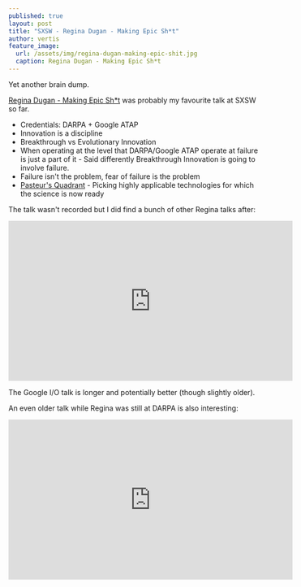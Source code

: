 ```yaml
---
published: true
layout: post
title: "SXSW - Regina Dugan - Making Epic Sh*t"
author: vertis
feature_image:
  url: /assets/img/regina-dugan-making-epic-shit.jpg
  caption: Regina Dugan - Making Epic Sh*t
---
```


Yet another brain dump.

[Regina Dugan - Making Epic Sh*t](http://schedule.sxsw.com/2016/events/event_PP91545) was probably my favourite talk at SXSW so far.

  - Credentials: DARPA + Google ATAP
  - Innovation is a discipline
  - Breakthrough vs Evolutionary Innovation
  - When operating at the level that DARPA/Google ATAP operate at failure is just a part of it - Said differently Breakthrough Innovation is going to involve failure.
  - Failure isn't the problem, fear of failure is the problem
  - [Pasteur's Quadrant](https://en.wikipedia.org/wiki/Pasteur's_quadrant) - Picking highly applicable technologies for which the science is now ready

The talk wasn't recorded but I did find a bunch of other Regina talks after:

<iframe width="560" height="315" src="https://www.youtube.com/embed/mpbWQbkl8_g" frameborder="0" allowfullscreen></iframe>

The Google I/O talk is longer and potentially better (though slightly older).

An even older talk while Regina was still at DARPA is also interesting:

<iframe width="560" height="315" src="https://www.youtube.com/embed/V_LurJfOSiA" frameborder="0" allowfullscreen></iframe>
